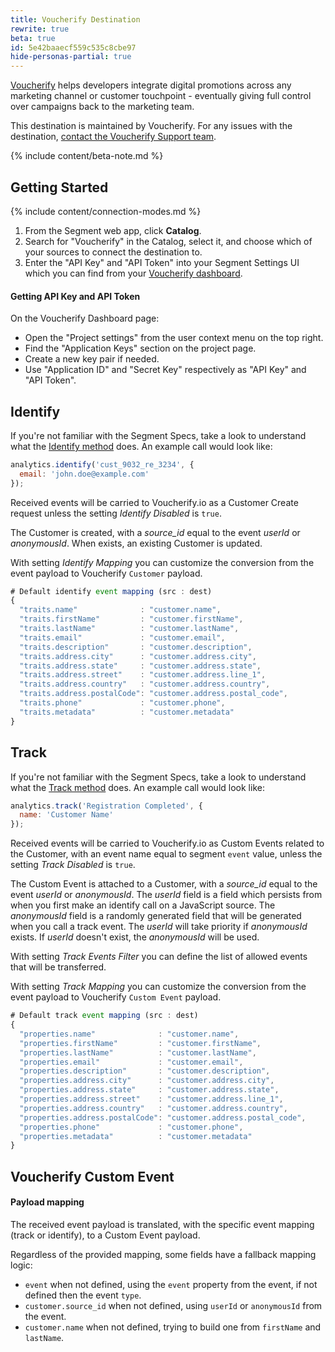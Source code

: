 ```yaml
---
title: Voucherify Destination
rewrite: true
beta: true
id: 5e42baaecf559c535c8cbe97
hide-personas-partial: true
---
```

[Voucherify](https://voucherify.io?utm_source=segmentio&utm_medium=docs&utm_campaign=partners) helps developers integrate digital promotions across any marketing channel or customer touchpoint - eventually giving full control over campaigns back to the marketing team.

This destination is maintained by Voucherify. For any issues with the destination, [contact the Voucherify Support team](mailto:support@voucherify.io).

{% include content/beta-note.md %}

## Getting Started

{% include content/connection-modes.md %}

1. From the Segment web app, click **Catalog**.
2. Search for "Voucherify" in the Catalog, select it, and choose which of your sources to connect the destination to.
3. Enter the "API Key" and "API Token" into your Segment Settings UI which you can find from your [Voucherify dashboard](https://voucherify.io/dashboard).

#### Getting API Key and API Token
On the Voucherify Dashboard page:
- Open the "Project settings" from the user context menu on the top right.
- Find the "Application Keys" section on the project page.
- Create a new key pair if needed.
- Use "Application ID" and "Secret Key" respectively as "API Key" and "API Token".

## Identify

If you're not familiar with the Segment Specs, take a look to understand what the [Identify method](/docs/connections/spec/identify/) does. An example call would look like:

```js
analytics.identify('cust_9032_re_3234', {
  email: 'john.doe@example.com'
});
```

Received events will be carried to Voucherify.io as a Customer Create request unless the setting _Identify Disabled_ is `true`.

The Customer is created, with a *source_id* equal to the event *userId* or *anonymousId*. When exists, an existing Customer is updated.

With setting _Identify Mapping_ you can customize the conversion from the event payload to Voucherify `Customer` payload.

```js
# Default identify event mapping (src : dest)
{
  "traits.name"              : "customer.name",
  "traits.firstName"         : "customer.firstName",
  "traits.lastName"          : "customer.lastName",
  "traits.email"             : "customer.email",
  "traits.description"       : "customer.description",
  "traits.address.city"      : "customer.address.city",
  "traits.address.state"     : "customer.address.state",
  "traits.address.street"    : "customer.address.line_1",
  "traits.address.country"   : "customer.address.country",
  "traits.address.postalCode": "customer.address.postal_code",
  "traits.phone"             : "customer.phone",
  "traits.metadata"          : "customer.metadata"
}
```

## Track

If you're not familiar with the Segment Specs, take a look to understand what the [Track method](/docs/connections/spec/track/) does. An example call would look like:

```js
analytics.track('Registration Completed', {
  name: 'Customer Name'
});
```

Received events will be carried to Voucherify.io as Custom Events related to the Customer, with an event name equal to segment `event` value, unless the setting _Track Disabled_ is `true`.

The Custom Event is attached to a Customer, with a *source_id* equal to the event *userId* or *anonymousId*. The *userId* field is a field which persists from when you first make an identify call on a JavaScript source. The *anonymousId* field is a randomly generated field that will be generated when you call a track event. The *userId* will take priority if *anonymousId* exists. If *userId* doesn't exist, the *anonymousId* will be used.

With setting _Track Events Filter_ you can define the list of allowed events that will be transferred.

With setting _Track Mapping_ you can customize the conversion from the event payload to Voucherify `Custom Event` payload.

```js
# Default track event mapping (src : dest)
{
  "properties.name"              : "customer.name",
  "properties.firstName"         : "customer.firstName",
  "properties.lastName"          : "customer.lastName",
  "properties.email"             : "customer.email",
  "properties.description"       : "customer.description",
  "properties.address.city"      : "customer.address.city",
  "properties.address.state"     : "customer.address.state",
  "properties.address.street"    : "customer.address.line_1",
  "properties.address.country"   : "customer.address.country",
  "properties.address.postalCode": "customer.address.postal_code",
  "properties.phone"             : "customer.phone",
  "properties.metadata"          : "customer.metadata"
}
```

## Voucherify Custom Event

#### Payload mapping
The received event payload is translated, with the specific event mapping (track or identify), to a Custom Event payload.

Regardless of the provided mapping, some fields have a fallback mapping logic:
- `event` when not defined, using the `event` property from the event, if not defined then the event `type`.
- `customer.source_id` when not defined, using `userId` or `anonymousId` from the event.
- `customer.name` when not defined, trying to build one from `firstName` and `lastName`.
